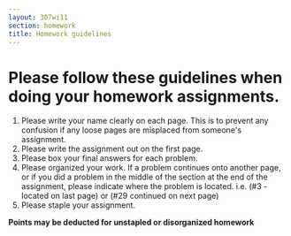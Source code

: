 ```yaml
---
layout: 307wi11
section: homework
title: Homework guidelines
---
```


# Please follow these guidelines when doing your homework assignments.

1.  Please write your name clearly on each page. This is to prevent any
    confusion if any loose pages are misplaced from someone's
    assignment.
2.  Please write the assignment out on the first page.
3.  Please box your final answers for each problem.
4.  Please organized your work. If a problem continues onto another
    page, or if you did a problem in the middle of the section at the
    end of the assignment, please indicate where the problem is located.
    i.e. (\#3 - located on last page) or (\#29 continued on next page)
5.  Please staple your assignment.

**Points may be deducted for unstapled or disorganized homework**

